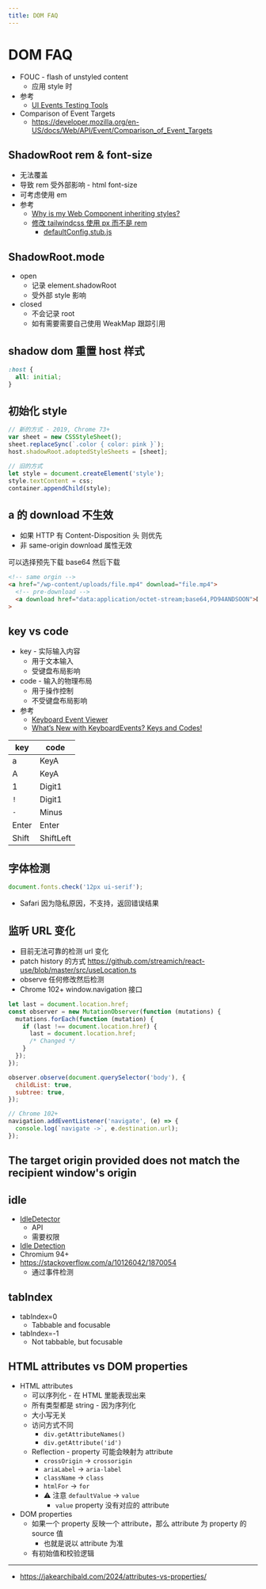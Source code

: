 ```yaml
---
title: DOM FAQ
---
```


# DOM FAQ

- FOUC - flash of unstyled content
  - 应用 style 时
- 参考
  - [UI Events Testing Tools](https://w3c.github.io/uievents/tools/main.html)
- Comparison of Event Targets
  - https://developer.mozilla.org/en-US/docs/Web/API/Event/Comparison_of_Event_Targets

## ShadowRoot rem & font-size

- 无法覆盖
- 导致 rem 受外部影响 - html font-size
- 可考虑使用 em
- 参考
  - [Why is my Web Component inheriting styles?](https://lamplightdev.com/blog/2019/03/26/why-is-my-web-component-inheriting-styles/)
  - [修改 tailwindcss 使用 px 而不是 rem](https://github.com/tailwindlabs/tailwindcss/issues/1232#issuecomment-754804258)
    - [defaultConfig.stub.js](https://github.com/tailwindlabs/tailwindcss/blob/master/stubs/defaultConfig.stub.js#L7)

## ShadowRoot.mode

- open
  - 记录 element.shadowRoot
  - 受外部 style 影响
- closed
  - 不会记录 root
  - 如有需要需要自己使用 WeakMap 跟踪引用

## shadow dom 重置 host 样式

```css
:host {
  all: initial;
}
```

## 初始化 style

```js
// 新的方式 - 2019, Chrome 73+
var sheet = new CSSStyleSheet();
sheet.replaceSync(`.color { color: pink }`);
host.shadowRoot.adoptedStyleSheets = [sheet];

// 旧的方式
let style = document.createElement('style');
style.textContent = css;
container.appendChild(style);
```

## a 的 download 不生效

- 如果 HTTP 有 Content-Disposition 头 则优先
- 非 same-origin download 属性无效

可以选择预先下载 base64 然后下载

```html
<!-- same orgin -->
<a href="/wp-content/uploads/file.mp4" download="file.mp4">
  <!-- pre-download -->
  <a download href="data:application/octet-stream;base64,PD94ANDSOON">Download Me</a></a
>
```

## key vs code

- key - 实际输入内容
  - 用于文本输入
  - 受键盘布局影响
- code - 输入的物理布局
  - 用于操作控制
  - 不受键盘布局影响
- 参考
  - [Keyboard Event Viewer](https://w3c.github.io/uievents/tools/key-event-viewer.html)
  - [What’s New with KeyboardEvents? Keys and Codes!](https://developers.google.com/web/updates/2016/04/keyboardevent-keys-codes)

| key   | code      |
| ----- | --------- |
| a     | KeyA      |
| A     | KeyA      |
| 1     | Digit1    |
| `!`   | Digit1    |
| `-`   | Minus     |
| Enter | Enter     |
| Shift | ShiftLeft |

## 字体检测

```js
document.fonts.check('12px ui-serif');
```

- Safari 因为隐私原因，不支持，返回错误结果

## 监听 URL 变化

- 目前无法可靠的检测 url 变化
- patch history 的方式 https://github.com/streamich/react-use/blob/master/src/useLocation.ts
- observe 任何修改然后检测
- Chrome 102+ window.navigation 接口

```js
let last = document.location.href;
const observer = new MutationObserver(function (mutations) {
  mutations.forEach(function (mutation) {
    if (last !== document.location.href) {
      last = document.location.href;
      /* Changed */
    }
  });
});

observer.observe(document.querySelector('body'), {
  childList: true,
  subtree: true,
});

// Chrome 102+
navigation.addEventListener('navigate', (e) => {
  console.log(`navigate ->`, e.destination.url);
});
```

## The target origin provided does not match the recipient window's origin

## idle

- [IdleDetector](https://developer.mozilla.org/en-US/docs/Web/API/IdleDetector)
  - API
  - 需要权限
- [Idle Detection](https://web.dev/idle-detection/)
- Chromium 94+
- https://stackoverflow.com/a/10126042/1870054
  - 通过事件检测

## tabIndex

- tabIndex=0
  - Tabbable and focusable
- tabIndex=-1
  - Not tabbable, but focusable


## HTML attributes vs DOM properties

- HTML attributes
  - 可以序列化 - 在 HTML 里能表现出来
  - 所有类型都是 string - 因为序列化
  - 大小写无关
  - 访问方式不同
    - `div.getAttributeNames()`
    - `div.getAttribute('id')`
  - Reflection - property 可能会映射为 attribute
    - `crossOrigin` -> `crossorigin`
    - `ariaLabel` -> `aria-label`
    - `className` -> `class`
    - `htmlFor` -> `for`
    - ⚠️ 注意 `defaultValue` -> `value`
      - `value` property 没有对应的 attribute
- DOM properties
  - 如果一个 property 反映一个 attribute，那么 attribute 为 property 的 source 值
    - 也就是说以 attribute 为准
  - 有初始值和校验逻辑

---

- https://jakearchibald.com/2024/attributes-vs-properties/
